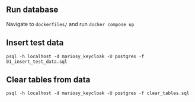 ## Run database

Navigate to `dockerfiles/` and run `docker compose up`

## Insert test data

`psql -h localhost -d mariosy_keycloak -U postgres -f 01_insert_test_data.sql`

## Clear tables from data

`psql -h localhost -d mariosy_keycloak -U postgres -f clear_tables.sql`
